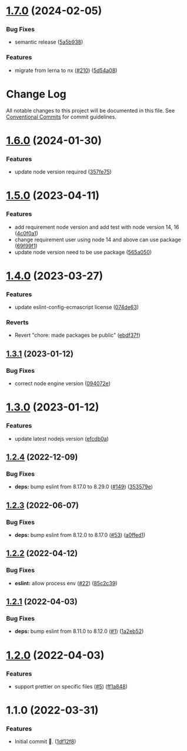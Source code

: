 # [1.7.0](https://github.com/ahiho/tjs-configs/compare/@ahiho/eslint-config-ecmascript@1.6.0...@ahiho/eslint-config-ecmascript@1.7.0) (2024-02-05)


### Bug Fixes

* semantic release ([5a5b938](https://github.com/ahiho/tjs-configs/commit/5a5b938c5741b15ab79c24f8d09b5d3549e36007))


### Features

* migrate from lerna to nx ([#210](https://github.com/ahiho/tjs-configs/issues/210)) ([5d54a08](https://github.com/ahiho/tjs-configs/commit/5d54a08e10c496ed5bbafb07eb2c050001866ffb))

# Change Log

All notable changes to this project will be documented in this file.
See [Conventional Commits](https://conventionalcommits.org) for commit guidelines.

# [1.6.0](https://github.com/ahiho/tjs-configs/compare/@ahiho/eslint-config-ecmascript@1.5.0...@ahiho/eslint-config-ecmascript@1.6.0) (2024-01-30)


### Features

* update node version required ([357fe75](https://github.com/ahiho/tjs-configs/commit/357fe75f8ce196279ebabf18527dd034e7e6be71))





# [1.5.0](https://github.com/ahiho/tjs-configs/compare/@ahiho/eslint-config-ecmascript@1.4.0...@ahiho/eslint-config-ecmascript@1.5.0) (2023-04-11)


### Features

* add requirement node version and add test with node version 14, 16 ([4c0f0a1](https://github.com/ahiho/tjs-configs/commit/4c0f0a106baee0625744ea746231dfc48268fe2b))
* change requirement user using node 14 and above can use package ([69f99f1](https://github.com/ahiho/tjs-configs/commit/69f99f13c2fb2924ef3cc540edaf93186fcc97b8))
* update node version need to be use package ([565a050](https://github.com/ahiho/tjs-configs/commit/565a050bd12aff7bebb626680270da1dd03ecb5c))





# [1.4.0](https://github.com/ahiho/tjs-configs/compare/@ahiho/eslint-config-ecmascript@1.3.1...@ahiho/eslint-config-ecmascript@1.4.0) (2023-03-27)


### Features

* update eslint-config-ecmascript license ([074de63](https://github.com/ahiho/tjs-configs/commit/074de637fe7b60939f1b07ca7f56e2b8d47f055e))


### Reverts

* Revert "chore: made packages be public" ([ebdf37f](https://github.com/ahiho/tjs-configs/commit/ebdf37f920a34c0eff0a979ea7ad9b4598d9cdc7))





## [1.3.1](https://github.com/ahiho/tjs-configs/compare/@ahiho/eslint-config-ecmascript@1.3.0...@ahiho/eslint-config-ecmascript@1.3.1) (2023-01-12)


### Bug Fixes

* correct node engine version ([094072e](https://github.com/ahiho/tjs-configs/commit/094072e351e28db9b469d52b113cdf55db973ea4))





# [1.3.0](https://github.com/ahiho/tjs-configs/compare/@ahiho/eslint-config-ecmascript@1.2.4...@ahiho/eslint-config-ecmascript@1.3.0) (2023-01-12)


### Features

* update latest nodejs version ([efcdb0a](https://github.com/ahiho/tjs-configs/commit/efcdb0adcca89553392ea5090dcda786e9d0c87b))





## [1.2.4](https://github.com/ahiho/tjs-configs/compare/@ahiho/eslint-config-ecmascript@1.2.3...@ahiho/eslint-config-ecmascript@1.2.4) (2022-12-09)


### Bug Fixes

* **deps:** bump eslint from 8.17.0 to 8.29.0 ([#149](https://github.com/ahiho/tjs-configs/issues/149)) ([353579e](https://github.com/ahiho/tjs-configs/commit/353579ecf3723f4b6c2864f966c83316838c217e))





## [1.2.3](https://github.com/ahiho/tjs-configs/compare/@ahiho/eslint-config-ecmascript@1.2.2...@ahiho/eslint-config-ecmascript@1.2.3) (2022-06-07)


### Bug Fixes

* **deps:** bump eslint from 8.12.0 to 8.17.0 ([#53](https://github.com/ahiho/tjs-configs/issues/53)) ([a0ffed1](https://github.com/ahiho/tjs-configs/commit/a0ffed18b2f16cc6fad873c9c6be223a2794c9ee))





## [1.2.2](https://github.com/ahiho/tjs-configs/compare/@ahiho/eslint-config-ecmascript@1.2.1...@ahiho/eslint-config-ecmascript@1.2.2) (2022-04-12)


### Bug Fixes

* **eslint:** allow process env ([#22](https://github.com/ahiho/tjs-configs/issues/22)) ([85c2c39](https://github.com/ahiho/tjs-configs/commit/85c2c39397ed75ce8d7dc098f4486123a9caa836))





## [1.2.1](https://github.com/ahiho/tjs-configs/compare/@ahiho/eslint-config-ecmascript@1.2.0...@ahiho/eslint-config-ecmascript@1.2.1) (2022-04-03)


### Bug Fixes

* **deps:** bump eslint from 8.11.0 to 8.12.0 ([#1](https://github.com/ahiho/tjs-configs/issues/1)) ([1a2eb52](https://github.com/ahiho/tjs-configs/commit/1a2eb52ee3523fe254911bbeb9b7845d2aed15b0))





# [1.2.0](https://github.com/ahiho/tjs-configs/compare/@ahiho/eslint-config-ecmascript@1.1.0...@ahiho/eslint-config-ecmascript@1.2.0) (2022-04-03)


### Features

* support prettier on specific files ([#5](https://github.com/ahiho/tjs-configs/issues/5)) ([ff1a848](https://github.com/ahiho/tjs-configs/commit/ff1a8482ac0504f7c84d9f20bec52db2a09647a7))





# 1.1.0 (2022-03-31)


### Features

* Initial commit 🎉. ([1df12f8](https://github.com/ahiho/tjs-configs/commit/1df12f8eca7656a75083eab734b89768d138dbae))
